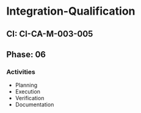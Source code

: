 # Integration-Qualification

## CI: CI-CA-M-003-005
## Phase: 06

### Activities
- Planning
- Execution
- Verification
- Documentation
